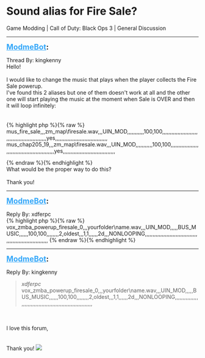 # Sound alias for Fire Sale?
Game Modding | Call of Duty: Black Ops 3 | General Discussion

---
<strong style="font-size: 1.4em;"><span style="text-decoration: underline;text-decoration-color: #34a7f9;"><span style="color:#34a7f9;">ModmeBot</span></span>:</strong>

<p>Thread By: kingkenny<br />Hello!<br /><br />I would like to change the music that plays when the player collects the Fire Sale powerup.<br />I&#39;ve found this 2 aliases but one of them doesn&#39;t work at all and the other one will start playing the music at the moment when Sale is OVER and then it will loop infinitely:<br /><br /><br />{% highlight php %}{% raw %}
mus_fire_sale,,,zm_map\firesale.wav,,,UIN_MOD,,,,,,,,,,,100,100,,,,,,,,,,,,,,,,,,,,,,,,,,,,,,,,,,,,,,,,,,,,,,,,,yes,,,,,,,,,,,,,,,,,,,,,,,,,,,,,,,,,,
mus_chap205_19,,,zm_map\firesale.wav,,,UIN_MOD,,,,,,,,,,,100,100,,,,,,,,,,,,,,,,,,,,,,,,,,,,,,,,,,,,,,,,,,,,,,,,,yes,,,,,,,,,,,,,,,,,,,,,,,,,,,,,,,,,,

{% endraw %}{% endhighlight %}
<br />What would be the proper way to do this?<br /><br />Thank you!</p>

---
<strong style="font-size: 1.4em;"><span style="text-decoration: underline;text-decoration-color: #34a7f9;"><span style="color:#34a7f9;">ModmeBot</span></span>:</strong>

<p>Reply By: xdferpc<br />{% highlight php %}{% raw %}
vox_zmba_powerup_firesale_0,,,yourfolder\name.wav,,,UIN_MOD,,,,,BUS_MUSIC,,,,,,100,100,,,,,,,,2,oldest,,,1,1,,,,,,2d,,,NONLOOPING,,,,,,,,,,,,,,,,,,,,,,,,,,,,,,,,,,,,,,,,,,,,,,,,,,,,,,,,,,,,,
{% endraw %}{% endhighlight %}
</p>

---
<strong style="font-size: 1.4em;"><span style="text-decoration: underline;text-decoration-color: #34a7f9;"><span style="color:#34a7f9;">ModmeBot</span></span>:</strong>

<p>Reply By: kingkenny<br /><blockquote><em>xdferpc</em><br />vox_zmba_powerup_firesale_0,,,yourfolder\name.wav,,,UIN_MOD,,,,,BUS_MUSIC,,,,,,100,100,,,,,,,,2,oldest,,,1,1,,,,,,2d,,,NONLOOPING,,,,,,,,,,,,,,,,,,,,,,,,,,,,,,,,,,,,,,,,,,,,,,,,,,,,,,,,,,,,,  </blockquote><br /> <br />I love this forum,<br /><br /><br />Thank you! <img style="max-width: 500px;" src="/modme/emoticons/smile.png"></p>
